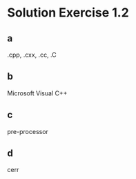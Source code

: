 # Solution Exercise 1.2

## a

.cpp, .cxx, .cc, .C

## b

Microsoft Visual C++

## c

pre-processor

## d

cerr
